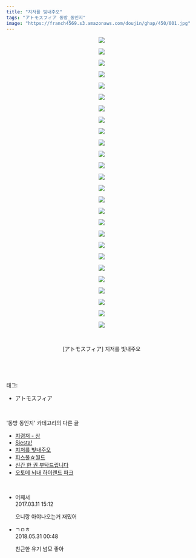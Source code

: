 ```yaml
---
title: "지저를 빛내주오"
tags: "アトモスフィア 동방_동인지"
image: "https://franch4569.s3.amazonaws.com/doujin/ghap/450/001.jpg"
---
```

<div class="article">
<p style="text-align: center; clear: none; float: none;"><img src="{{ site.imgserver2 }}/ghap/450/001.jpg"/></p>
<p style="text-align: center; clear: none; float: none;"><img src="{{ site.imgserver2 }}/ghap/450/002.jpg"/></p>
<p style="text-align: center; clear: none; float: none;"><img src="{{ site.imgserver2 }}/ghap/450/003.jpg"/></p>
<p style="text-align: center; clear: none; float: none;"><img src="{{ site.imgserver2 }}/ghap/450/004.jpg"/></p>
<p style="text-align: center; clear: none; float: none;"><img src="{{ site.imgserver2 }}/ghap/450/005.jpg"/></p>
<p style="text-align: center; clear: none; float: none;"><img src="{{ site.imgserver2 }}/ghap/450/006.jpg"/></p>
<p style="text-align: center; clear: none; float: none;"><img src="{{ site.imgserver2 }}/ghap/450/007.jpg"/></p>
<p style="text-align: center; clear: none; float: none;"><img src="{{ site.imgserver2 }}/ghap/450/008.jpg"/></p>
<p style="text-align: center; clear: none; float: none;"><img src="{{ site.imgserver2 }}/ghap/450/009.jpg"/></p>
<p style="text-align: center; clear: none; float: none;"><img src="{{ site.imgserver2 }}/ghap/450/010.jpg"/></p>
<p style="text-align: center; clear: none; float: none;"><img src="{{ site.imgserver2 }}/ghap/450/011.jpg"/></p>
<p style="text-align: center; clear: none; float: none;"><img src="{{ site.imgserver2 }}/ghap/450/012.jpg"/></p>
<p style="text-align: center; clear: none; float: none;"><img src="{{ site.imgserver2 }}/ghap/450/013.jpg"/></p>
<p style="text-align: center; clear: none; float: none;"><img src="{{ site.imgserver2 }}/ghap/450/014.jpg"/></p>
<p style="text-align: center; clear: none; float: none;"><img src="{{ site.imgserver2 }}/ghap/450/015.jpg"/></p>
<p style="text-align: center; clear: none; float: none;"><img src="{{ site.imgserver2 }}/ghap/450/016.jpg"/></p>
<p style="text-align: center; clear: none; float: none;"><img src="{{ site.imgserver2 }}/ghap/450/017.jpg"/></p>
<p style="text-align: center; clear: none; float: none;"><img src="{{ site.imgserver2 }}/ghap/450/018.jpg"/></p>
<p style="text-align: center; clear: none; float: none;"><img src="{{ site.imgserver2 }}/ghap/450/019.jpg"/></p>
<p style="text-align: center; clear: none; float: none;"><img src="{{ site.imgserver2 }}/ghap/450/020.jpg"/></p>
<p style="text-align: center; clear: none; float: none;"><img src="{{ site.imgserver2 }}/ghap/450/021.jpg"/></p>
<p style="text-align: center; clear: none; float: none;"><img src="{{ site.imgserver2 }}/ghap/450/022.jpg"/></p>
<p style="text-align: center; clear: none; float: none;"><img src="{{ site.imgserver2 }}/ghap/450/023.jpg"/></p>
<p style="text-align: center; clear: none; float: none;"><img src="{{ site.imgserver2 }}/ghap/450/024.jpg"/></p>
<p style="text-align: center; clear: none; float: none;"><img src="{{ site.imgserver2 }}/ghap/450/025.jpg"/></p>
<p style="text-align: center; clear: none; float: none;"><img src="{{ site.imgserver2 }}/ghap/450/026.jpg"/></p>
<p style="text-align: center; clear: none; float: none;"><br/></p>
<p style="text-align: center; clear: none; float: none;">[アトモスフィア] 지저를 빛내주오</p>
<p><br/></p>
</div><br/>
<div class="tagTrail">
<p>태그: </p>
<ul>
<li>アトモスフィア</li>
</ul>
</div><br/>
<div class="another">
<p>'동방 동인지' 카테고리의 다른 글</p>
<ul>
<li><a href="/ghap_452">지령저 - 상</a></li>
<li><a href="/ghap_451">Siesta!</a></li>
<li><a href="/ghap_450">지저를 빛내주오</a></li>
<li><a href="/ghap_449">피스풀☆월드</a></li>
<li><a href="/ghap_448">신간 한 권 부탁드립니다</a></li>
<li><a href="/ghap_447">오토메 뇌내 하이랜드 파크</a></li>
</ul>
</div><br/>
<div class="cb_module cb_fluid">
<div class="cb_wrt cb_profile">
<div class="comment">
<ul>
<li class="cb_thumb_off" id="comment14936698">
<div class="cb_comment_area">
<div class="cb_info_area">
<div class="cb_section">
<span class="cb_nick_name">어째서</span>
</div>
<div class="cb_section">
<span class="cb_date">2017.03.11 15:12 </span>
</div>
</div>
<div class="cb_dsc_comment">
<p class="cb_dsc">
											오니랑 아야나오는거 재밌어
										</p>
</div>
</div></li>
<li class="cb_thumb_off" id="comment15264336">
<div class="cb_comment_area">
<div class="cb_info_area">
<div class="cb_section">
<span class="cb_nick_name">ㄱㅁㅎ</span>
</div>
<div class="cb_section">
<span class="cb_date">2018.05.31 00:48 </span>
</div>
</div>
<div class="cb_dsc_comment">
<p class="cb_dsc">
											친근한 유기 넘모 좋아
										</p>
</div>
</div></li>
</ul>
</div>
</div><!-- commentList close -->
</div><br/>
